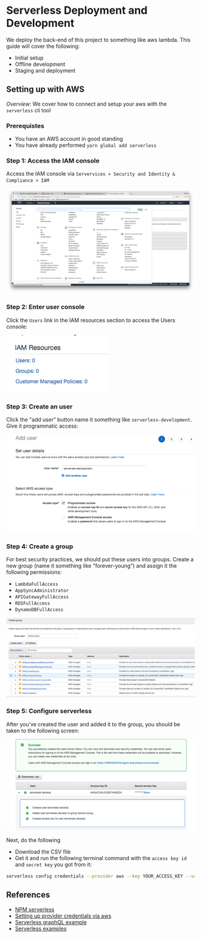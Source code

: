 # Serverless Deployment and Development

We deploy the back-end of this project to something like aws lambda. This guide will cover the following:

- Initial setup
- Offline development
- Staging and deployment

## Setting up with AWS

*Overview*: We cover how to connect and setup your aws with the `serverless` cli tool

### Prerequistes

- You have an AWS account in good standing
- You have already performed `yarn global add serverless`

### Step 1: Access the IAM console

Access the IAM console via `Servervices > Security and Identity & Compliance > IAM`

![](./assets/serverless/services-access-iam.png)

### Step 2: Enter user console

Click the `Users` link in the IAM resources section to access the Users console:

![](./assets/serverless/iam-resources.png)

### Step 3: Create an user

Click the "add user" button name it something like `serverless-development`. Give it programmatic access:

![](./assets/serverless/permissions-1.png)


### Step 4: Create a group

For best security practices, we should put these users into groups. Create a new group (name it something like "forever-young") and assign it the following permissions:

- `LambdaFullAccess`
- `AppSyncAdministrator`
- `APIGatewayFullAccess`
- `RDSFullAccess`
- `DynamoDBFullAccess`

![](./assets/serverless/lambda-permissions.png)


### Step 5: Configure serverless

After you've created the user and added it to the group, you should be taken to the following screen:

![](./assets/serverless/user-created.png)

Next, do the following

- Download the CSV file
- Get it and run the following terminal command with the `access key id` and `secret key` you got from it:

```zsh
serverless config credentials --provider aws --key YOUR_ACCESS_KEY --secret YOUR_SECRET_TOKEN
```


## References

- [NPM serverless](https://www.npmjs.com/package/serverless#quick-start)
- [Setting up provider credentials via aws](https://www.youtube.com/watch?v=HSd9uYj2LJA)
- [Serverless graphQL example](https://github.com/serverless/serverless-graphql)
- [Serverless examples](https://github.com/serverless/examples)
